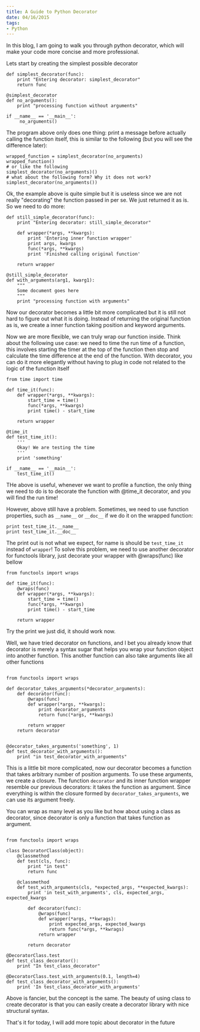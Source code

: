 ```yaml
---
title: A Guide to Python Decorator
date: 04/16/2015
tags: 
- Python
---
```


In this blog, I am going to walk you through python decorator, which will make your code more concise and more professional.

Lets start by creating the simplest possible decorator

<!--more-->

~~~~{python}
def simplest_decorator(func):
    print "Entering decorator: simplest_decorator"
    return func

@simplest_decorator
def no_arguments():
    print "processing function without arguments"

if __name__ == '__main__':
     no_arguments()
~~~~

The program above only does one thing: print a message before actually calling the function itself, this is similar to the following (but you will see the difference later):

~~~~{python}
wrapped_function = simplest_decorator(no_arguments)
wrapped_function()
# or like the following
simplest_decorator(no_arguments)()
# what about the following form? Why it does not work?
simplest_decorator(no_arguments())
~~~~

Ok, the example above is quite simple but it is useless since we are not really "decorating" the function passed in per se. We just returned it as is. So we need to do more:

~~~~{python}
def still_simple_decorator(func):
    print "Entering decorator: still_simple_decorator"

    def wrapper(*args, **kwargs):
        print 'Entering inner function wrapper'
        print args, kwargs
        func(*args, **kwargs)
        print 'Finished calling original function'

    return wrapper

@still_simple_decorator
def with_arguments(arg1, kwarg1):
    """
    Some document goes here
    """
    print "processing function with arguments"
~~~~

Now our decorator becomes a little bit more complicated but it is still not hard to figure out what it is doing. Instead of returning the original function as is, we create a inner function taking position and keyword arguments. 

Now we are more flexible, we can truly wrap our function inside. Think about the following use case: we need to time the run time of a function, this involves starting the timer at the top of the function then stop and calculate the time difference at the end of the function. With decorator, you can do it more elegantly without having to plug in code not related to the logic of the function itself

~~~~{python}
from time import time

def time_it(func):
    def wrapper(*args, **kwargs):
        start_time = time()
        func(*args, **kwargs)
        print time() - start_time

    return wrapper

@time_it
def test_time_it():
    '''
    Okay! We are testing the time
    '''
    print 'something'

if __name__ == '__main__':
    test_time_it()
~~~~

THe above is useful, whenever we want to profile a function, the only thing we need to do is to decorate the function with @time_it decorator, and you will find the run time!

However, above still have a problem. Sometimes, we need to use function properties, such as `__name__` or `__doc__` if we do it on the wrapped function:

~~~~{python}
print test_time_it.__name__
print test_time_it.__doc__
~~~~

The print out is not what we expect, for name is should be `test_time_it` instead of `wrapper`! To solve this problem, we need to use another decorator for functools library, just decorate your wrapper with @wraps(func) like bellow

~~~~{python}
from functools import wraps

def time_it(func):
    @wraps(func)
    def wrapper(*args, **kwargs):
        start_time = time()
        func(*args, **kwargs)
        print time() - start_time

    return wrapper
~~~~

Try the print we just did, it should work now.


Well, we have tried decorator on functions, and I bet you already know that decorator is merely a syntax sugar that helps you wrap your function object into another function. This another function can also take arguments like all other functions

~~~~{python}

from functools import wraps

def decorator_takes_arguments(*decorator_arguments):
    def decorator(func):
        @wraps(func)
        def wrapper(*args, **kwargs):
            print decorator_arguments
            return func(*args, **kwargs)

        return wrapper
    return decorator


@decorator_takes_arguments('something', 1)
def test_decorator_with_arguments():
    print "in test_decorator_with_arguements"
~~~~

This is a little bit more complicated, now our decorator becomes a function that takes arbitrary number of position arguments. To use these arguments, we create a closure. The function `decorator` and its inner function wrapper resemble our previous decorators: it takes the function as argument. Since everything is within the closure formed by `decorator_takes_arguments`, we can use its argument freely.

You can wrap as many level as you like but how about using a class as decorator, since decorator is only a function that takes function as argument.


~~~~{python}

from functools import wraps

class DecoratorClass(object):
    @classmethod
    def test(cls, func):
        print "in test"
        return func

    @classmethod
    def test_with_arguments(cls, *expected_args, **expected_kwargs):
        print 'in test_with_arguments', cls, expected_args, expected_kwargs

        def decorator(func):
            @wraps(func)
            def wrapper(*args, **kwrags):
                print expected_args, expected_kwargs
                return func(*args, **kwrags)
            return wrapper

        return decorator

@DecoratorClass.test
def test_class_decorator():
    print "In test_class_decorator"

@DecoratorClass.test_with_arguments(0.1, length=4)
def test_class_decorator_with_arguments():
    print 'In test_class_decorator_with_arguments'

~~~~

Above is fancier, but the concept is the same. The beauty of using class to create decorator is that you can easily create a decorator library with nice structural syntax.

That's it for today, I will add more topic about decorator in the future
